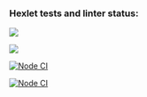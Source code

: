 ### Hexlet tests and linter status:
<a href="https://codeclimate.com/github/codeclimate/codeclimate/maintainability"><img src="https://api.codeclimate.com/v1/badges/a99a88d28ad37a79dbf6/maintainability" /></a>

<a href="https://codeclimate.com/github/codeclimate/codeclimate/test_coverage"><img src="https://api.codeclimate.com/v1/badges/a99a88d28ad37a79dbf6/test_coverage" /></a>

[![Node CI](https://github.com/Svet-Svet/frontend-project-lvl1/workflows/hexlet-check/badge.svg)](https://github.com/Svet-Svet/frontend-project-lvl1/actions)

[![Node CI](https://github.com/Svet-Svet/frontend-project-lvl1/workflows/Node%20CI/badge.svg)](https://github.com/Svet-Svet/frontend-project-lvl1/actions)
